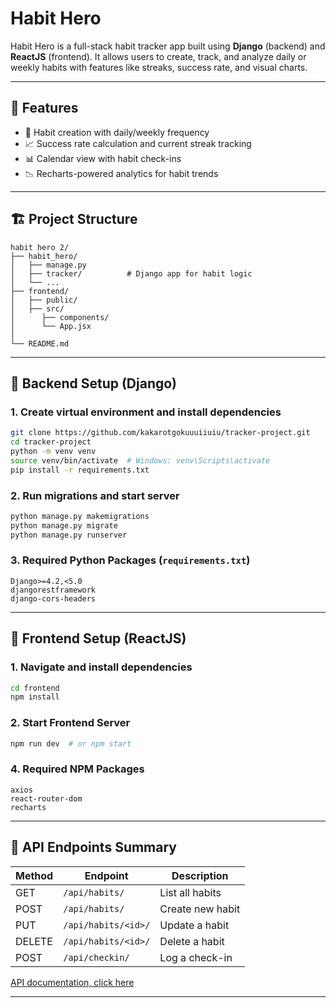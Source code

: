 # Habit Hero

Habit Hero is a full-stack habit tracker app built using **Django** (backend) and **ReactJS** (frontend). It allows users to create, track, and analyze daily or weekly habits with features like streaks, success rate, and visual charts.

---

## 🚀 Features

* 📅 Habit creation with daily/weekly frequency
* 📈 Success rate calculation and current streak tracking
* 📊 Calendar view with habit check-ins
* 📉 Recharts-powered analytics for habit trends

---

## 🏗 Project Structure

```
habit hero 2/
├── habit_hero/
│   ├── manage.py
│   ├── tracker/          # Django app for habit logic
│   └── ...
├── frontend/
│   ├── public/
│   ├── src/
│      ├── components/
│      └── App.jsx
│   
└── README.md
```

---

## 🧪 Backend Setup (Django)

### 1. Create virtual environment and install dependencies

```bash
git clone https://github.com/kakarotgokuuuiiuiu/tracker-project.git
cd tracker-project
python -m venv venv
source venv/bin/activate  # Windows: venv\Scripts\activate
pip install -r requirements.txt
```


### 2. Run migrations and start server

```bash
python manage.py makemigrations
python manage.py migrate
python manage.py runserver
```

### 3. Required Python Packages (`requirements.txt`)

```
Django>=4.2,<5.0
djangorestframework
django-cors-headers

```

---

## 🎨 Frontend Setup (ReactJS)

### 1. Navigate and install dependencies

```bash
cd frontend
npm install
```

### 2. Start Frontend Server

```bash
npm run dev  # or npm start
```

### 4. Required NPM Packages

```
axios
react-router-dom
recharts
```

---

## 🔗 API Endpoints Summary

| Method | Endpoint              | Description      |
| ------ | --------------------- | ---------------- |
| GET    | `/api/habits/`        | List all habits  |
| POST   | `/api/habits/`        | Create new habit |
| PUT    | `/api/habits/<id>/`   | Update a habit   |
| DELETE | `/api/habits/<id>/`   | Delete a habit   |
| POST   | `/api/checkin/`       | Log a check-in   |

[API documentation, click here](https://documenter.getpostman.com/view/47231714/2sB3BALXjt#a8cf846d-bf76-4104-bb6a-e3a512bf639d)

---

